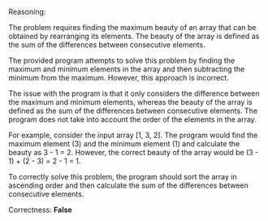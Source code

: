 Reasoning:

The problem requires finding the maximum beauty of an array that can be obtained by rearranging its elements. The beauty of the array is defined as the sum of the differences between consecutive elements.

The provided program attempts to solve this problem by finding the maximum and minimum elements in the array and then subtracting the minimum from the maximum. However, this approach is incorrect.

The issue with the program is that it only considers the difference between the maximum and minimum elements, whereas the beauty of the array is defined as the sum of the differences between consecutive elements. The program does not take into account the order of the elements in the array.

For example, consider the input array [1, 3, 2]. The program would find the maximum element (3) and the minimum element (1) and calculate the beauty as 3 - 1 = 2. However, the correct beauty of the array would be (3 - 1) + (2 - 3) = 2 - 1 = 1.

To correctly solve this problem, the program should sort the array in ascending order and then calculate the sum of the differences between consecutive elements.

Correctness: **False**